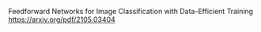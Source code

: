 Feedforward Networks for Image Classification with Data-Efficient Training
https://arxiv.org/pdf/2105.03404
